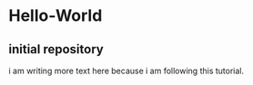 # Hello-World
initial repository
-----------------
i am writing more text here because i am following this tutorial.
